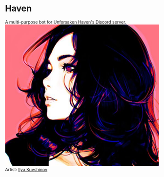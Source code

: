 # Haven  
A multi-purpose bot for Unforsaken Haven's Discord server.  
![avatar](https://raw.githubusercontent.com/alevfalse/haven/master/images/avatar1.PNG)  
Artist: [Ilya Kuvshinov](https://www.instagram.com/kuvshinov_ilya/)